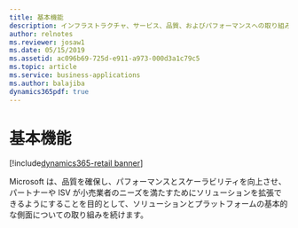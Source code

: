 ```yaml
---
title: 基本機能
description: インフラストラクチャ、サービス、品質、およびパフォーマンスへの取り組み
author: relnotes
ms.reviewer: josaw1
ms.date: 05/15/2019
ms.assetid: ac096b69-725d-e911-a973-000d3a1c79c5
ms.topic: article
ms.service: business-applications
ms.author: balajiba
dynamics365pdf: true
---
```

# <a name="fundamentals"></a>基本機能

[!include[dynamics365-retail banner](../includes/dynamics365-retail.md)]

Microsoft は、品質を確保し、パフォーマンスとスケーラビリティを向上させ、パートナーや ISV が小売業者のニーズを満たすためにソリューションを拡張できるようにすることを目的として、ソリューションとプラットフォームの基本的な側面についての取り組みを続けます。 
